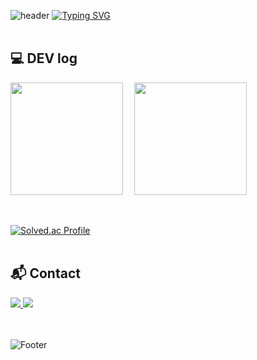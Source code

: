 ![header](https://capsule-render.vercel.app/api?type=waving&color=73C2FB)
[![Typing SVG](https://readme-typing-svg.demolab.com?font=Alkatra&weight=500&size=45&duration=3500&pause=3&color=73C2FB&center=false&vCenter=false&multiline=true&repeat=true&width=1000&height=100&lines=Welcome+to+SunYoung's+GitHub!👋)](https://git.io/typing-svg)
<br><br>

## 💻 DEV log 
<p>
  <img height="180em" src="https://github-readme-stats.vercel.app/api?username=baesunyoung6767&show_icons=true&theme=tokyonight"> 
  <img height="180em" src="https://github-readme-stats.vercel.app/api/top-langs/?username=baesunyoung6767&layout=compact&show_icons=true&theme=tokyonight">
</p>
<br>

[![Solved.ac Profile](http://mazassumnida.wtf/api/v2/generate_badge?boj=qotjsdud67)](https://solved.ac/qotjsdud67/)
<br><br>

## 📬 Contact
 <a href="mailto:tjsdud6677@gmail.com">
        <img src="https://img.shields.io/badge/Gmail-EA4335?style=for-the-badge&logo=Gmail&logoColor=white"> 
 </a>
 <a href="https://sunyoung-00.tistory.com/"><img src="https://img.shields.io/badge/Tistory-E5511E?style=for-the-badge&logo=Blogger&logoColor=white"/></a> 
<br><br><br>

![Footer](https://capsule-render.vercel.app/api?type=waving&color=73C2FB&height=150&section=footer)
